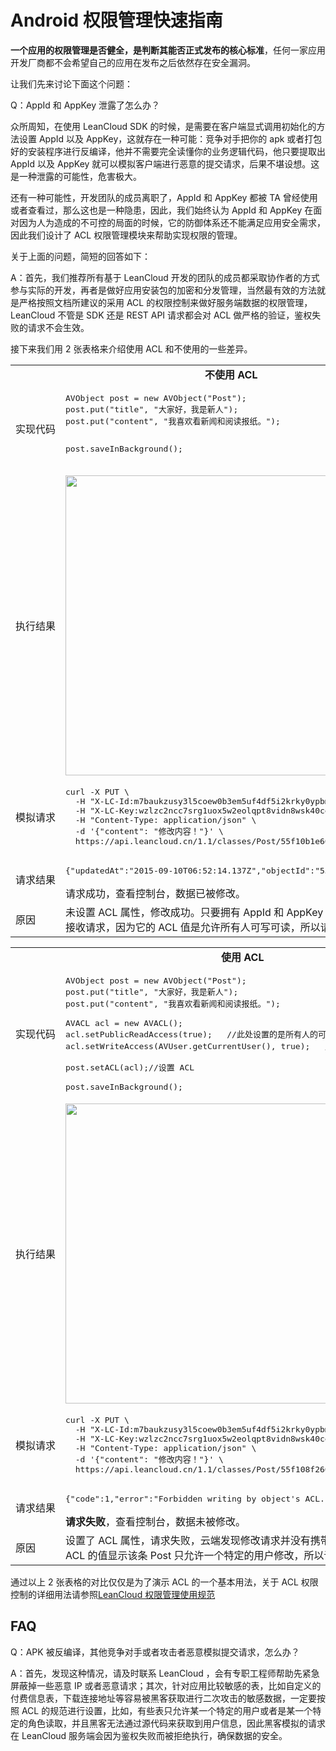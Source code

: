 


# Android 权限管理快速指南

**一个应用的权限管理是否健全，是判断其能否正式发布的核心标准**，任何一家应用开发厂商都不会希望自己的应用在发布之后依然存在安全漏洞。

让我们先来讨论下面这个问题：

Q：AppId 和 AppKey 泄露了怎么办？

众所周知，在使用 LeanCloud SDK 的时候，是需要在客户端显式调用初始化的方法设置 AppId 以及 AppKey，这就存在一种可能：竞争对手把你的 apk 或者打包好的安装程序进行反编译，他并不需要完全读懂你的业务逻辑代码，他只要提取出 AppId 以及 AppKey 就可以模拟客户端进行恶意的提交请求，后果不堪设想。这是一种泄露的可能性，危害极大。

还有一种可能性，开发团队的成员离职了，AppId 和 AppKey 都被 TA 曾经使用或者查看过，那么这也是一种隐患，因此，我们始终认为 AppId 和 AppKey 在面对因为人为造成的不可控的局面的时候，它的防御体系还不能满足应用安全需求，因此我们设计了 ACL 权限管理模块来帮助实现权限的管理。

关于上面的问题，简短的回答如下：

A：首先，我们推荐所有基于 LeanCloud 开发的团队的成员都采取协作者的方式参与实际的开发，再者是做好应用安装包的加密和分发管理，当然最有效的方法就是严格按照文档所建议的采用 ACL 的权限控制来做好服务端数据的权限管理，LeanCloud 不管是 SDK 还是 REST API 请求都会对 ACL 做严格的验证，鉴权失败的请求不会生效。

接下来我们用 2 张表格来介绍使用 ACL 和不使用的一些差异。

<table class="noheading">
  <tr><td colspan="2" align="center"><strong>不使用 ACL</strong></td></tr>
  <tr>
    <td>实现代码</td>
    <td valign ="top">
<pre lang="java">
AVObject post = new AVObject("Post");
post.put("title", "大家好，我是新人");
post.put("content", "我喜欢看新闻和阅读报纸。");

post.saveInBackground();
</pre>
</td>
  </tr>
  <tr>
    <td nowrap="">执行结果</td>
    <td><a href="http://ac-lhzo7z96.clouddn.com/1441871966815" target="_blank"> <img src='http://ac-lhzo7z96.clouddn.com/1441871966815' width="480"/></a></td>
  </tr>
  <tr>
    <td>模拟请求</td>
    <td align="left"><pre>curl -X PUT \
  -H "X-LC-Id:m7baukzusy3l5coew0b3em5uf4df5i2krky0ypbmee358yon" \
  -H "X-LC-Key:wzlzc2ncc7srg1uox5w2eolqpt8vidn8wsk40ce1676ieqxz" \
  -H "Content-Type: application/json" \
  -d '{"content": "修改内容！"}' \
  https://api.leancloud.cn/1.1/classes/Post/55f10b1e60b227b7b0319d71</pre></td>
  </tr>
  <tr>
    <td>请求结果</td>
    <td><pre>{"updatedAt":"2015-09-10T06:52:14.137Z","objectId":"55f10b1e60b227b7b0319d71"}</pre></p>请求成功，查看控制台，数据已被修改。
    </td>
  </tr>
  <tr>
    <td>原因</td>
    <td>未设置 ACL 属性，修改成功。只要拥有 AppId 和 AppKey 就可以提交请求，而云端会接收请求，因为它的 ACL 值是允许所有人可写可读，所以请求被云端接收。</td>
  </tr></tbody>
</table>


<table class="noheading">
  <tr><td colspan="2" align="center"><strong>使用 ACL</strong></td></tr>
  <tr>
    <td>实现代码</td>
    <td valign ="top">

<pre lang="java">
AVObject post = new AVObject("Post");
post.put("title", "大家好，我是新人");
post.put("content", "我喜欢看新闻和阅读报纸。");

AVACL acl = new AVACL();
acl.setPublicReadAccess(true);   //此处设置的是所有人的可读权限
acl.setWriteAccess(AVUser.getCurrentUser(), true);   //而这里设置了 Post 创建者的写权限

post.setACL(acl);//设置 ACL

post.saveInBackground();
</pre>

</td>
  </tr>
  <tr>
    <td nowrap="">执行结果</td>
    <td><a href="http://ac-lhzo7z96.clouddn.com/1441871966815" target="_blank"> <img src='http://ac-lhzo7z96.clouddn.com/1441871966815' width="480"/></a></td>
  </tr>
  <tr>
    <td>模拟请求</td>
    <td align="left"><pre>curl -X PUT \
  -H "X-LC-Id:m7baukzusy3l5coew0b3em5uf4df5i2krky0ypbmee358yon" \
  -H "X-LC-Key:wzlzc2ncc7srg1uox5w2eolqpt8vidn8wsk40ce1676ieqxz" \
  -H "Content-Type: application/json" \
  -d '{"content": "修改内容！"}' \
  https://api.leancloud.cn/1.1/classes/Post/55f108f260b23c9d702330aa</pre></td>
  </tr>
  <tr>
    <td>请求结果</td>
    <td><pre>{"code":1,"error":"Forbidden writing by object's ACL."}</pre></p><strong>请求失败</strong>，查看控制台，数据未被修改。
    </td>
  </tr>
  <tr>
    <td>原因</td>
    <td>设置了 ACL 属性，请求失败，云端发现修改请求并没有携带用户的 SessionToken，而 ACL 的值显示该条 Post 只允许一个特定的用户修改，所以请求被云端拒绝。</td>
  </tr>
</table>


通过以上 2 张表格的对比仅仅是为了演示 ACL 的一个基本用法，关于 ACL 权限控制的详细用法请参照[LeanCloud 权限管理使用规范](./acl_guide-android.html)


## FAQ

Q：APK 被反编译，其他竞争对手或者攻击者恶意模拟提交请求，怎么办？

A：首先，发现这种情况，请及时联系 LeanCloud ，会有专职工程师帮助先紧急屏蔽掉一些恶意 IP 或者恶意请求；其次，针对应用比较敏感的表，比如自定义的付费信息表，下载连接地址等容易被黑客获取进行二次攻击的敏感数据，一定要按照 ACL 的规范进行设置，比如，有些表只允许某一个特定的用户或者是某一个特定的角色读取，并且黑客无法通过源代码来获取到用户信息，因此黑客模拟的请求在 LeanCloud 服务端会因为鉴权失败而被拒绝执行，确保数据的安全。



